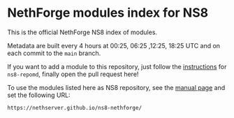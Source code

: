 # NethForge modules index for NS8

This is the official NethForge NS8 index of modules.

Metadata are built every 4 hours at 00:25, 06:25 ,12:25, 18:25 UTC and on each commit to the `main` branch.

If you want to add a module to this repository, just follow the
[instructions](https://nethserver.github.io/ns8-core/modules/new_module/#step-5-publish-to-ns8-software-repository)
for `ns8-repomd`, finally open the pull request here!

To use the modules listed here as NS8 repository, see the [manual
page](https://docs.nethserver.org/projects/ns8/en/latest/modules.html#software-repositories)
and set the following URL:

    https://nethserver.github.io/ns8-nethforge/
